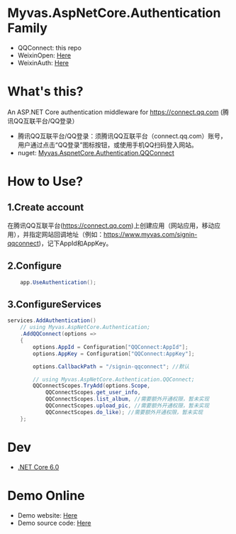# Myvas.AspNetCore.Authentication Family
* QQConnect: this repo
* WeixinOpen: [Here](https://github.com/myvas/AspNetCore.Authentication.WeixinOpen)
* WeixinAuth: [Here](https://github.com/myvas/AspNetCore.Authentication.WeixinAuth)

# What's this?
An ASP.NET Core authentication middleware for https://connect.qq.com (腾讯QQ互联平台/QQ登录）  
* 腾讯QQ互联平台/QQ登录：须腾讯QQ互联平台（connect.qq.com）账号，用户通过点击“QQ登录”图标按钮，或使用手机QQ扫码登入网站。  
* nuget: [Myvas.AspnetCore.Authentication.QQConnect](https://www.nuget.org/packages/Myvas.AspNetCore.Authentication.QQConnect) 

# How to Use?
## 1.Create account
在腾讯QQ互联平台(https://connect.qq.com)上创建应用（网站应用，移动应用），并指定网站回调地址（例如：https://www.myvas.com/signin-qqconnect)，记下AppId和AppKey。  

## 2.Configure
```csharp
    app.UseAuthentication();
```

## 3.ConfigureServices
```csharp
services.AddAuthentication()
    // using Myvas.AspNetCore.Authentication;
    .AddQQConnect(options => 
    {
        options.AppId = Configuration["QQConnect:AppId"];
        options.AppKey = Configuration["QQConnect:AppKey"];

        options.CallbackPath = "/signin-qqconnect"; //默认

        // using Myvas.AspNetCore.Authentication.QQConnect;
        QQConnectScopes.TryAdd(options.Scope,
            QQConnectScopes.get_user_info,
            QQConnectScopes.list_album, //需要额外开通权限，暂未实现
            QQConnectScopes.upload_pic, //需要额外开通权限，暂未实现
            QQConnectScopes.do_like); //需要额外开通权限，暂未实现
    };
```

# Dev
* [.NET Core 6.0](https://dotnet.microsoft.com/en-us/download/dotnet/6.0)

# Demo Online
* Demo website: [Here](https://demo.auth.myvas.com)
* Demo source code: [Here](https://github.com/myvas/AspNetCore.Authentication.Demo)
